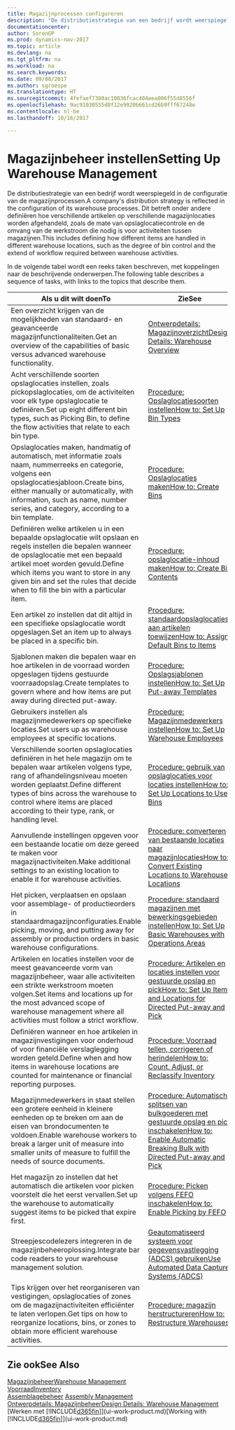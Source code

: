 ```yaml
---
title: Magazijnprocessen configureren
description: "De distributiestrategie van een bedrijf wordt weerspiegeld in de configuratie van zijn magazijnprocessen. Dit betreft onder andere definiëren hoe verschillende artikelen op verschillende magazijnlocaties worden afgehandeld, zoals de mate van opslaglocatiecontrole en de omvang van de werkstroom die nodig is voor activiteiten tussen magazijnen."
documentationcenter: 
author: SorenGP
ms.prod: dynamics-nav-2017
ms.topic: article
ms.devlang: na
ms.tgt_pltfrm: na
ms.workload: na
ms.search.keywords: 
ms.date: 09/08/2017
ms.author: sgroespe
ms.translationtype: HT
ms.sourcegitcommit: 4fefaef7380ac10836fcac404eea006f55d8556f
ms.openlocfilehash: 9ac91030555d0f12e9920b661cd26b9fff67248e
ms.contentlocale: nl-be
ms.lasthandoff: 10/16/2017

---
```

# <a name="setting-up-warehouse-management"></a><span data-ttu-id="df543-104">Magazijnbeheer instellen</span><span class="sxs-lookup"><span data-stu-id="df543-104">Setting Up Warehouse Management</span></span>
<span data-ttu-id="df543-105">De distributiestrategie van een bedrijf wordt weerspiegeld in de configuratie van de magazijnprocessen.</span><span class="sxs-lookup"><span data-stu-id="df543-105">A company's distribution strategy is reflected in the configuration of its warehouse processes.</span></span> <span data-ttu-id="df543-106">Dit betreft onder andere definiëren hoe verschillende artikelen op verschillende magazijnlocaties worden afgehandeld, zoals de mate van opslaglocatiecontrole en de omvang van de werkstroom die nodig is voor activiteiten tussen magazijnen.</span><span class="sxs-lookup"><span data-stu-id="df543-106">This includes defining how different items are handled in different warehouse locations, such as the degree of bin control and the extend of workflow required between warehouse activities.</span></span>  

 <span data-ttu-id="df543-107">In de volgende tabel wordt een reeks taken beschreven, met koppelingen naar de beschrijvende onderwerpen.</span><span class="sxs-lookup"><span data-stu-id="df543-107">The following table describes a sequence of tasks, with links to the topics that describe them.</span></span>   

|<span data-ttu-id="df543-108">**Als u dit wilt doen**</span><span class="sxs-lookup"><span data-stu-id="df543-108">**To**</span></span>|<span data-ttu-id="df543-109">**Zie**</span><span class="sxs-lookup"><span data-stu-id="df543-109">**See**</span></span>|  
|------------|-------------|  
|<span data-ttu-id="df543-110">Een overzicht krijgen van de mogelijkheden van standaard- en geavanceerde magazijnfunctionaliteiten.</span><span class="sxs-lookup"><span data-stu-id="df543-110">Get an overview of the capabilities of basic versus advanced warehouse functionality.</span></span>|[<span data-ttu-id="df543-111">Ontwerpdetails: Magazijnoverzicht</span><span class="sxs-lookup"><span data-stu-id="df543-111">Design Details: Warehouse Overview</span></span>](design-details-warehouse-overview.md)|  
|<span data-ttu-id="df543-112">Acht verschillende soorten opslaglocaties instellen, zoals pickopslaglocaties, om de activiteiten voor elk type opslaglocatie te definiëren.</span><span class="sxs-lookup"><span data-stu-id="df543-112">Set up eight different bin types, such as Picking Bin, to define the flow activities that relate to each bin type.</span></span>|[<span data-ttu-id="df543-113">Procedure: Opslaglocatiesoorten instellen</span><span class="sxs-lookup"><span data-stu-id="df543-113">How to: Set Up Bin Types</span></span>](warehouse-how-to-set-up-bin-types.md)|  
|<span data-ttu-id="df543-114">Opslaglocaties maken, handmatig of automatisch, met informatie zoals naam, nummerreeks en categorie, volgens een opslaglocatiesjabloon.</span><span class="sxs-lookup"><span data-stu-id="df543-114">Create bins, either manually or automatically, with information, such as name, number series, and category, according to a bin template.</span></span>|[<span data-ttu-id="df543-115">Procedure: Opslaglocaties maken</span><span class="sxs-lookup"><span data-stu-id="df543-115">How to: Create Bins</span></span>](warehouse-how-to-create-individual-bins.md)|  
|<span data-ttu-id="df543-116">Definiëren welke artikelen u in een bepaalde opslaglocatie wilt opslaan en regels instellen die bepalen wanneer de opslaglocatie met een bepaald artikel moet worden gevuld.</span><span class="sxs-lookup"><span data-stu-id="df543-116">Define which items you want to store in any given bin and set the rules that decide when to fill the bin with a particular item.</span></span>|[<span data-ttu-id="df543-117">Procedure: opslaglocatie-inhoud maken</span><span class="sxs-lookup"><span data-stu-id="df543-117">How to: Create Bin Contents</span></span>](warehouse-how-to-set-up-bin-contents.md)|  
|<span data-ttu-id="df543-118">Een artikel zo instellen dat dit altijd in een specifieke opslaglocatie wordt opgeslagen.</span><span class="sxs-lookup"><span data-stu-id="df543-118">Set an item up to always be placed in a specific bin.</span></span>|[<span data-ttu-id="df543-119">Procedure: standaardopslaglocaties aan artikelen toewijzen</span><span class="sxs-lookup"><span data-stu-id="df543-119">How to: Assign Default Bins to Items</span></span>](warehouse-how-to-assign-default-bins-to-items.md)|
|<span data-ttu-id="df543-120">Sjablonen maken die bepalen waar en hoe artikelen in de voorraad worden opgeslagen tijdens gestuurde voorraadopslag.</span><span class="sxs-lookup"><span data-stu-id="df543-120">Create templates to govern where and how items are put away during directed put-away.</span></span>|[<span data-ttu-id="df543-121">Procedure: Opslagsjablonen instellen</span><span class="sxs-lookup"><span data-stu-id="df543-121">How to: Set Up Put-away Templates</span></span>](warehouse-how-to-set-up-put-away-templates.md)|
|<span data-ttu-id="df543-122">Gebruikers instellen als magazijnmedewerkers op specifieke locaties.</span><span class="sxs-lookup"><span data-stu-id="df543-122">Set users up as warehouse employees at specific locations.</span></span>|[<span data-ttu-id="df543-123">Procedure: Magazijnmedewerkers instellen</span><span class="sxs-lookup"><span data-stu-id="df543-123">How to: Set Up Warehouse Employees</span></span>](warehouse-how-to-set-up-warehouse-employees.md)|
|<span data-ttu-id="df543-124">Verschillende soorten opslaglocaties definiëren in het hele magazijn om te bepalen waar artikelen volgens type, rang of afhandelingsniveau moeten worden geplaatst.</span><span class="sxs-lookup"><span data-stu-id="df543-124">Define different types of bins across the warehouse to control where items are placed according to their type, rank, or handling level.</span></span>|[<span data-ttu-id="df543-125">Procedure: gebruik van opslaglocaties voor locaties instellen</span><span class="sxs-lookup"><span data-stu-id="df543-125">How to: Set Up Locations to Use Bins</span></span>](warehouse-how-to-set-up-locations-to-use-bins.md)|
|<span data-ttu-id="df543-126">Aanvullende instellingen opgeven voor een bestaande locatie om deze gereed te maken voor magazijnactiviteiten.</span><span class="sxs-lookup"><span data-stu-id="df543-126">Make additional settings to an existing location to enable it for warehouse activities.</span></span>|[<span data-ttu-id="df543-127">Procedure: converteren van bestaande locaties naar magazijnlocaties</span><span class="sxs-lookup"><span data-stu-id="df543-127">How to: Convert Existing Locations to Warehouse Locations</span></span>](warehouse-how-to-convert-existing-locations-to-warehouse-locations.md)|
|<span data-ttu-id="df543-128">Het picken, verplaatsen en opslaan voor assemblage- of productieorders in standaardmagazijnconfiguraties.</span><span class="sxs-lookup"><span data-stu-id="df543-128">Enable picking, moving, and putting away for assembly or production orders in basic warehouse configurations.</span></span>|[<span data-ttu-id="df543-129">Procedure: standaard magazijnen met bewerkingsgebieden instellen</span><span class="sxs-lookup"><span data-stu-id="df543-129">How to: Set Up Basic Warehouses with Operations Areas</span></span>](warehouse-how-to-set-up-basic-warehouses-with-operations-areas.md)|  
|<span data-ttu-id="df543-130">Artikelen en locaties instellen voor de meest geavanceerde vorm van magazijnbeheer, waar alle activiteiten een strikte werkstroom moeten volgen.</span><span class="sxs-lookup"><span data-stu-id="df543-130">Set items and locations up for the most advanced scope of warehouse management where all activities must follow a strict workflow.</span></span>|[<span data-ttu-id="df543-131">Procedure: Artikelen en locaties instellen voor gestuurde opslag en pick</span><span class="sxs-lookup"><span data-stu-id="df543-131">How to: Set Up Items and Locations for Directed Put-away and Pick</span></span>](warehouse-how-to-set-up-items-for-directed-put-away-and-pick.md)|  
|<span data-ttu-id="df543-132">Definiëren wanneer en hoe artikelen in magazijnvestigingen voor onderhoud of voor financiële verslaglegging worden geteld.</span><span class="sxs-lookup"><span data-stu-id="df543-132">Define when and how items in warehouse locations are counted for maintenance or financial reporting purposes.</span></span>|[<span data-ttu-id="df543-133">Procedure: Voorraad tellen, corrigeren of herindelen</span><span class="sxs-lookup"><span data-stu-id="df543-133">How to: Count, Adjust, or Reclassify Inventory</span></span>](inventory-how-count-adjust-reclassify.md)|
|<span data-ttu-id="df543-134">Magazijnmedewerkers in staat stellen een grotere eenheid in kleinere eenheden op te breken om aan de eisen van brondocumenten te voldoen.</span><span class="sxs-lookup"><span data-stu-id="df543-134">Enable warehouse workers to break a larger unit of measure into smaller units of measure to fulfill the needs of source documents.</span></span>|[<span data-ttu-id="df543-135">Procedure: Automatisch splitsen van bulkgoederen met gestuurde opslag en pick inschakelen</span><span class="sxs-lookup"><span data-stu-id="df543-135">How to: Enable Automatic Breaking Bulk with Directed Put-away and Pick</span></span>](warehouse-enable-automatic-breaking-bulk-with-directed-put-away-and-pick.md)|  
|<span data-ttu-id="df543-136">Het magazijn zo instellen dat het automatisch die artikelen voor picken voorstelt die het eerst vervallen.</span><span class="sxs-lookup"><span data-stu-id="df543-136">Set up the warehouse to automatically suggest items to be picked that expire first.</span></span>|[<span data-ttu-id="df543-137">Procedure: Picken volgens FEFO inschakelen</span><span class="sxs-lookup"><span data-stu-id="df543-137">How to: Enable Picking by FEFO</span></span>](warehouse-picking-by-fefo.md)|
|<span data-ttu-id="df543-138">Streepjescodelezers integreren in de magazijnbeheeroplossing.</span><span class="sxs-lookup"><span data-stu-id="df543-138">Integrate bar code readers to your warehouse management solution.</span></span>|[<span data-ttu-id="df543-139">Geautomatiseerd systeem voor gegevensvastlegging (ADCS) gebruiken</span><span class="sxs-lookup"><span data-stu-id="df543-139">Use Automated Data Capture Systems (ADCS)</span></span>](warehouse-use-automated-data-capture-systems-adcs.md)|  
|<span data-ttu-id="df543-140">Tips krijgen over het reorganiseren van vestigingen, opslaglocaties of zones om de magazijnactiviteiten efficiënter te laten verlopen.</span><span class="sxs-lookup"><span data-stu-id="df543-140">Get tips on how to reorganize locations, bins, or zones to obtain more efficient warehouse activities.</span></span>|[<span data-ttu-id="df543-141">Procedure: magazijn herstructureren</span><span class="sxs-lookup"><span data-stu-id="df543-141">How to: Restructure Warehouses</span></span>](warehouse-how-to-restructure-warehouses.md)|  

## <a name="see-also"></a><span data-ttu-id="df543-142">Zie ook</span><span class="sxs-lookup"><span data-stu-id="df543-142">See Also</span></span>  
[<span data-ttu-id="df543-143">Magazijnbeheer</span><span class="sxs-lookup"><span data-stu-id="df543-143">Warehouse Management</span></span>](warehouse-manage-warehouse.md)  
[<span data-ttu-id="df543-144">Voorraad</span><span class="sxs-lookup"><span data-stu-id="df543-144">Inventory</span></span>](inventory-manage-inventory.md)  
<span data-ttu-id="df543-145">[Assemblagebeheer](assembly-assemble-items.md)  </span><span class="sxs-lookup"><span data-stu-id="df543-145">[Assembly Management](assembly-assemble-items.md)  </span></span>  
[<span data-ttu-id="df543-146">Ontwerpdetails: Magazijnbeheer</span><span class="sxs-lookup"><span data-stu-id="df543-146">Design Details: Warehouse Management</span></span>](design-details-warehouse-management.md)  
<span data-ttu-id="df543-147">[Werken met [!INCLUDE[d365fin](includes/d365fin_md.md)]](ui-work-product.md)</span><span class="sxs-lookup"><span data-stu-id="df543-147">[Working with [!INCLUDE[d365fin](includes/d365fin_md.md)]](ui-work-product.md)</span></span>

